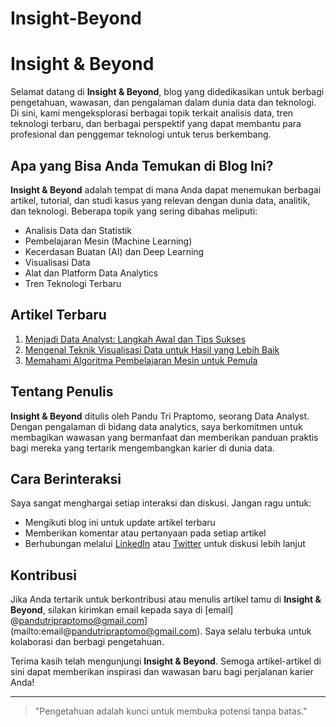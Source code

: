 # Insight-Beyond

# Insight & Beyond

Selamat datang di **Insight & Beyond**, blog yang didedikasikan untuk berbagi pengetahuan, wawasan, dan pengalaman dalam dunia data dan teknologi. Di sini, kami mengeksplorasi berbagai topik terkait analisis data, tren teknologi terbaru, dan berbagai perspektif yang dapat membantu para profesional dan penggemar teknologi untuk terus berkembang.

## Apa yang Bisa Anda Temukan di Blog Ini?

**Insight & Beyond** adalah tempat di mana Anda dapat menemukan berbagai artikel, tutorial, dan studi kasus yang relevan dengan dunia data, analitik, dan teknologi. Beberapa topik yang sering dibahas meliputi:

- Analisis Data dan Statistik
- Pembelajaran Mesin (Machine Learning)
- Kecerdasan Buatan (AI) dan Deep Learning
- Visualisasi Data
- Alat dan Platform Data Analytics
- Tren Teknologi Terbaru

## Artikel Terbaru

1. [Menjadi Data Analyst: Langkah Awal dan Tips Sukses](#)
2. [Mengenal Teknik Visualisasi Data untuk Hasil yang Lebih Baik](#)
3. [Memahami Algoritma Pembelajaran Mesin untuk Pemula](#)

## Tentang Penulis

**Insight & Beyond** ditulis oleh Pandu Tri Praptomo, seorang Data Analyst. Dengan pengalaman di bidang data analytics, saya berkomitmen untuk membagikan wawasan yang bermanfaat dan memberikan panduan praktis bagi mereka yang tertarik mengembangkan karier di dunia data.

## Cara Berinteraksi

Saya sangat menghargai setiap interaksi dan diskusi. Jangan ragu untuk:

- Mengikuti blog ini untuk update artikel terbaru
- Memberikan komentar atau pertanyaan pada setiap artikel
- Berhubungan melalui [LinkedIn](#) atau [Twitter](#) untuk diskusi lebih lanjut

## Kontribusi

Jika Anda tertarik untuk berkontribusi atau menulis artikel tamu di **Insight & Beyond**, silakan kirimkan email kepada saya di [email] @pandutripraptomo@gmail.com](mailto:email@pandutripraptomo@gmail.com). Saya selalu terbuka untuk kolaborasi dan berbagi pengetahuan.

Terima kasih telah mengunjungi **Insight & Beyond**. Semoga artikel-artikel di sini dapat memberikan inspirasi dan wawasan baru bagi perjalanan karier Anda!

---

> "Pengetahuan adalah kunci untuk membuka potensi tanpa batas."
